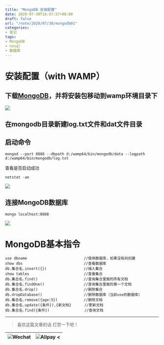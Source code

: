 ```yaml
---
title: "MongoDB 安装配置"
date: 2020-07-30T16:57:57+08:00
draft: false
url: "/note/2020/07/30/mongodb01"
categories: 
- 笔记
tags: 
- MongoDB
- nosql
- 数据库
---
```

# 安装配置（with WAMP）
## 下载[MongoDB](https://www.mongodb.com/try/download/community)，并将安装包移动到wamp环境目录下
![](/images/note/202007311027.png)
## 在mongodb目录新建log.txt文件和dat文件目录
## 启动命令
```
mongod --port 8888 --dbpath d:/wamp64/bin/mongodb/data --logpath d:/wamp64/bin/mongodb/log.txt
```
查看是否启动成功
```
netstat -an
```
![](/images/note/202007311035.png)
## 连接MongoDB数据库
```
mongo localhost:8888
```
![](/images/note/202007311040.png)
# MongoDB基本指令
```
use dbname                          //使用数据库，如果没有则创建
show dbs                            //查看数据库
db.集合名.insert({})                 //插入集合
show tables                         //查看集合
db.集合名.find()                     //查询集合里面的所有文档
db.集合名.findOne()                  //查询集合里面的第一个文档
db.集合名.drop()                     //删除集合
db.dropDatabase()                   //删除数据库（当前use的数据库）
db.集合名.remove({age:5})            //删除文档
db.集合名.update({条件}),{新文档}      //更新文档
db.集合名.find({条件})                //查询文档
```
___
> 喜欢这篇文章的话 打赏一下吧！ 

| ![Wechat](/images/pay/eb05acdaec967.png)  | ![Alipay <](/images/pay/7f127f545.jpg) |
| --------   | -----:  |
